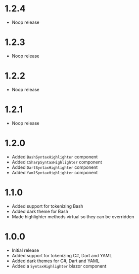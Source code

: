 # 1.2.4

- Noop release

# 1.2.3

- Noop release

# 1.2.2

- Noop release

# 1.2.1

- Noop release

# 1.2.0

- Added `BashSyntaxHighlighter` component
- Added `CSharpSyntaxHighlighter` component
- Added `DartSyntaxHighlighter` component
- Added `YamlSyntaxHighlighter` component

# 1.1.0

- Added support for tokenizing Bash
- Added dark theme for Bash
- Made highlighter methods virtual so they can be overridden

# 1.0.0

- Initial release
- Added support for tokenizing C#, Dart and YAML
- Added dark themes for C#, Dart and YAML
- Added a `SyntaxHighlighter` blazor component
